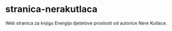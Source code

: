 # stranica-nerakutlaca
Web stranica za knjigu Energija djetetove proslosti od autorice Nere Kutlace.
